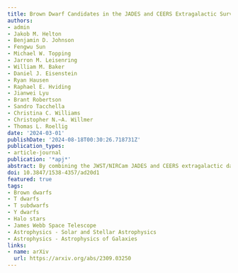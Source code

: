 ```yaml
---
title: Brown Dwarf Candidates in the JADES and CEERS Extragalactic Surveys
authors:
- admin
- Jakob M. Helton
- Benjamin D. Johnson
- Fengwu Sun
- Michael W. Topping
- Jarron M. Leisenring
- William M. Baker
- Daniel J. Eisenstein
- Ryan Hausen
- Raphael E. Hviding
- Jianwei Lyu
- Brant Robertson
- Sandro Tacchella
- Christina C. Williams
- Christopher N.~A. Willmer
- Thomas L. Roellig
date: '2024-03-01'
publishDate: '2024-08-18T00:30:26.718731Z'
publication_types:
- article-journal
publication: '*apj*'
abstract: By combining the JWST/NIRCam JADES and CEERS extragalactic datasets, we have uncovered a sample of twenty-one T and Y brown dwarf candidates at best-fit distances between 0.1 - 4.2 kpc. These sources were selected by targeting the blue 1 - 2.5 micron colors and red 3 - 4.5 micron colors that arise from molecular absorption in the atmospheres of Teff <<> 1300K brown dwarfs. We fit these sources using multiple models of substellar atmospheres and present the resulting fluxes, sizes, effective temperatures and other derived properties for the sample. If confirmed, these fits place the majority of the sources in the Milky Way thick disk and halo. We observe proper motion for seven of the candidate brown dwarfs with directions in agreement with the plane of our Galaxy, providing evidence that they are not extragalactic in nature. We demonstrate how the colors of these sources differ from selected high-redshift galaxies, and explore the selection of these sources in planned large-area JWST NIRCam surveys. Deep imaging with JWST/NIRCam presents an an excellent opportunity for finding and understanding these ultracool dwarfs at kpc distances.
doi: 10.3847/1538-4357/ad20d1
featured: true
tags:
- Brown dwarfs
- T dwarfs
- T subdwarfs
- Y dwarfs
- Halo stars
- James Webb Space Telescope
- Astrophysics - Solar and Stellar Astrophysics
- Astrophysics - Astrophysics of Galaxies
links:
- name: arXiv
  url: https://arxiv.org/abs/2309.03250
---
```

